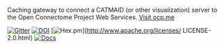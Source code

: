 Caching gateway to connect a CATMAID (or other visualization) server to the Open Connectome Project Web Services. [Visit ocp.me](http://ocp.me)

[![Gitter](https://badges.gitter.im/Join%20Chat.svg)](https://gitter.im/openconnectome/ocpcatmaid?utm_source=badge&utm_medium=badge&utm_campaign=pr-badge&utm_content=badge)
[![DOI](https://zenodo.org/badge/doi/10.5281/zenodo.9992.svg)](http://dx.doi.org/10.5281/zenodo.9992)
[![Hex.pm](https://img.shields.io/hexpm/l/plug.svg)](http://www.apache.org/licenses/  LICENSE-2.0.html)
[![Docs](https://img.shields.io/badge/Docs-latest-brightgreen.svg)](http://mri.ocp.me/ocptilecache/)
